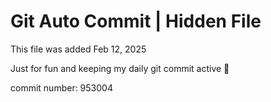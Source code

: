 # Git Auto Commit | Hidden File

This file was added Feb 12, 2025

Just for fun and keeping my daily git commit active 🤪

commit number: 953004
